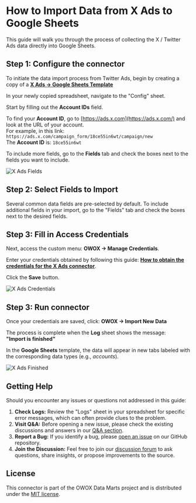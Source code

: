 # How to Import Data from X Ads to Google Sheets

This guide will walk you through the process of collecting the X / Twitter Ads data directly into Google Sheets.

## Step 1: Configure the connector

To initiate the data import process from Twitter Ads, begin by creating a copy of a [**X Ads → Google Sheets Template**](https://docs.google.com/spreadsheets/d/1LM5RTill31OF_n3XPtvoSW4LquD3JbzK3lgQbzTSPlE/copy)

In your newly copied spreadsheet, navigate to the "Config" sheet.

Start by filling out the **Account IDs** field. 

To find your **Account ID**, go to [https://ads.x.com](https://ads.x.com/) and look at the URL of your account.  
For example, in this link:  
`https://ads.x.com/campaign_form/18ce55in6wt/campaign/new`  
The **Account ID** is: `18ce55in6wt`

To include more fields, go to the **Fields** tab and check the boxes next to the fields you want to include.

![X Ads Fields](/packages/connectors/src/Sources/XAds/res/xads_fields.png)

## Step 2: Select Fields to Import

Several common data fields are pre-selected by default. To include additional fields in your import, go to the "Fields" tab and check the boxes next to the desired fields.

## Step 3: Fill in Access Credentials

Next, access the custom menu: **OWOX → Manage Credentials**.

Enter your credentials obtained by following this guide: [**How to obtain the credentials for the X Ads connector**](/packages/connectors/src/Sources/XAds/CREDENTIALS.md).

Click the **Save** button.

![X Ads Credentials](/packages/connectors/src/Sources/XAds/res/xads_credentials.png)

## Step 3: Run connector

Once your credentials are saved, click: **OWOX → Import New Data**

The process is complete when the **Log** sheet shows the message:  
**"Import is finished"**  

In the **Google Sheets** template, the data will appear in new tabs labeled with the corresponding data types (e.g., *accounts*).  

![X Ads Finished](/packages/connectors/src/Sources/XAds/res/xads_finished.png)

## Getting Help

Should you encounter any issues or questions not addressed in this guide:

1. **Check Logs:** Review the "Logs" sheet in your spreadsheet for specific error messages, which can often provide clues to the problem.
2. **Visit Q&A:** Before opening a new issue, please check the existing discussions and answers in our [Q&A section](https://github.com/OWOX/owox-data-marts/discussions/categories/q-a).
3. **Report a Bug:** If you identify a bug, please [open an issue](https://github.com/OWOX/owox-data-marts/issues) on our GitHub repository.
4. **Join the Discussion:** Feel free to join our [discussion forum](https://github.com/OWOX/owox-data-marts/discussions) to ask questions, share insights, or propose improvements to the source.

## License

This connector is part of the OWOX Data Marts project and is distributed under the [MIT license](/licenses/MIT.md).
